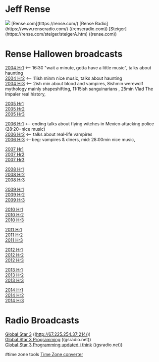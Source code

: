 # Jeff Rense
<img src="https://www.renseradio.com/JR-2b.jpg">  
[Rense.com](https://rense.com/)  
[Rense Radio](https://www.renseradio.com/) ((renseradio.com))  
[Steiger](https://rense.com/steiger/steigerA.htm)  ((rense.com))  

# Rense Hallowen broadcasts
[2004 Hr1](http://mediaarchives.gsradio.net/rense/special/rense_Steiger_102904_hr1.mp3)  <-- 16:30 "wait a minute, gotta have a little music", talks about haunting  
[2004 Hr2](http://mediaarchives.gsradio.net/rense/special/rense_Steiger_102904_hr2.mp3)  <-- 11ish minm nice music, talks about haunting  
[2004 Hr3](http://mediaarchives.gsradio.net/rense/special/rense_Steiger_102904_hr3.mp3)  <-- 2ish min about blood and vampires, 8ishmin werewolf mythology mainly shapeshifting, 11:15ish sanguinarians , 25min Vlad The Impaler real history, 

[2005 Hr1](http://mediaarchives.gsradio.net/rense/special/rense_Steiger_102805_hr1.mp3)  
[2005 Hr2](http://mediaarchives.gsradio.net/rense/special/rense_Steiger_102805_hr2.mp3)  
[2005 Hr3](http://mediaarchives.gsradio.net/rense/special/rense_Steiger_102805_hr3.mp3)  

[2006 Hr1](http://mediaarchives.gsradio.net/rense/special/rense_Steiger_102706_hr1.mp3)  <-- ending talks about flying witches in Mexico attacking police (28:20=nice music)   
[2006 Hr2](http://mediaarchives.gsradio.net/rense/special/rense_Steiger_102706_hr2.mp3)  <-- talks about real-life vampires  
[2006 Hr3](http://mediaarchives.gsradio.net/rense/special/rense_Steiger_102706_hr3.mp3)  <--beg: vampires & diners, mid:  28:00min nice music,  

[2007 Hr1](http://mediaarchives.gsradio.net/rense/special/rense_Steiger_102607_hr1.mp3)  
[2007 Hr2](http://mediaarchives.gsradio.net/rense/special/rense_Steiger_102607_hr2.mp3)  
[2007 Hr3](http://mediaarchives.gsradio.net/rense/special/rense_Steiger_102607_hr3.mp3)  

[2008 Hr1](http://mediaarchives.gsradio.net/rense/special/rense_Steiger_102408_hr1.mp3)  
[2008 Hr2](http://mediaarchives.gsradio.net/rense/special/rense_Steiger_102408_hr2.mp3)  
[2008 Hr3](http://mediaarchives.gsradio.net/rense/special/rense_Steiger_102408_hr3.mp3)  

[2009 Hr1](http://mediaarchives.gsradio.net/rense/special/rense_Steiger_103009_hr1.mp3)  
[2009 Hr2](http://mediaarchives.gsradio.net/rense/special/rense_Steiger_103009_hr2.mp3)  
[2009 Hr3](http://mediaarchives.gsradio.net/rense/special/rense_Steiger_103009_hr3.mp3)  

[2010 Hr1](http://mediaarchives.gsradio.net/rense/special/rense_Steiger_102910_hr1.mp3)  
[2010 Hr2](http://mediaarchives.gsradio.net/rense/special/rense_Steiger_102910_hr2.mp3)  
[2010 Hr3](http://mediaarchives.gsradio.net/rense/special/rense_Steiger_102910_hr3.mp3)  

[2011 Hr1](http://mediaarchives.gsradio.net/rense/special/rense_Steiger_102811_hr1.mp3)  
[2011 Hr2](http://mediaarchives.gsradio.net/rense/special/rense_Steiger_102811_hr2.mp3)  
[2011 Hr3](http://mediaarchives.gsradio.net/rense/special/rense_Steiger_102811_hr3.mp3)  

[2012 Hr1](http://mediaarchives.gsradio.net/rense/special/rense_Steiger_103112_hr1.mp3)  
[2012 Hr2](http://mediaarchives.gsradio.net/rense/special/rense_Steiger_103112_hr2.mp3)  
[2012 Hr3](http://mediaarchives.gsradio.net/rense/special/rense_Steiger_103112_hr3.mp3)  

[2013 Hr1](http://mediaarchives.gsradio.net/rense/special/rense_Steiger_103113_hr1.mp3)  
[2013 Hr2](http://mediaarchives.gsradio.net/rense/special/rense_Steiger_103113_hr2.mp3)  
[2013 Hr3](http://mediaarchives.gsradio.net/rense/special/rense_Steiger_103113_hr3.mp3)  

[2014 Hr1](http://mediaarchives.gsradio.net/rense/special/rense_Steiger_103014_hr1.mp3)  
[2014 Hr2](http://mediaarchives.gsradio.net/rense/special/rense_Steiger_103014_hr2.mp3)  
[2014 Hr3](http://mediaarchives.gsradio.net/rense/special/rense_Steiger_103014_hr3.mp3)  

# Radio Broadcasts
[Global Star 3](http://67.225.254.37:2146/index.html?sid=1) ((http://67.225.254.37:214/))  
[Global Star 3 Programming](http://www.gsradio.net/schedule/star-3.htm) ((gsradio.net))  
[Global Star 3 Programming updated i think](http://www.gsradio.net/help/m-f-star-3.htm) ((gsradio.net))  


#time zone tools
[Time Zone converter](https://24timezones.com/difference/mst/est)  